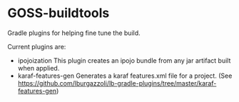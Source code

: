 GOSS-buildtools
===============

Gradle plugins for helping fine tune the build.

Current plugins are:
  - ipojoization This plugin creates an ipojo bundle from any jar artifact built when applied.
  - karaf-features-gen Generates a karaf features.xml file for a project. (See https://github.com/lburgazzoli/lb-gradle-plugins/tree/master/karaf-features-gen)
